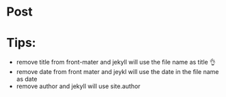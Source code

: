# Post

# Tips:
- remove title from front-mater and jekyll will use the file name as title 👌
- remove date from front mater and jeykl will use the date in the file name as date
- remove author and jekyll will use site.author
